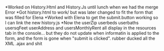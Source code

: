 *Worked on History.Html and History.Js until lunch when we had the merge Error
*Got history.html to work/ but was later changed to fit the form that was filled for Elena
*Worked with Elena to get the submit.button working so I can link the new history.js
*Now the userZip userbeds userbaths usersqFeet userAddress and usersMonthlyRent all display in the resources tab in the console... but they do not update when informatin is applied to the form, and the form is gone when "submit is clicked".
rubber ducked all the XML .ajax and shit 

